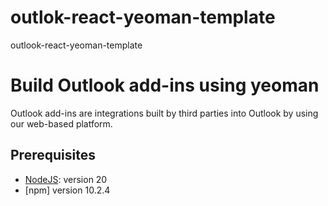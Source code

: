 # outlok-react-yeoman-template
outlook-react-yeoman-template

# Build Outlook add-ins using yeoman
Outlook add-ins are integrations built by third parties into Outlook by using our web-based platform.

## Prerequisites

- [NodeJS](https://nodejs.org/en/): version 20
- [npm] version 10.2.4
